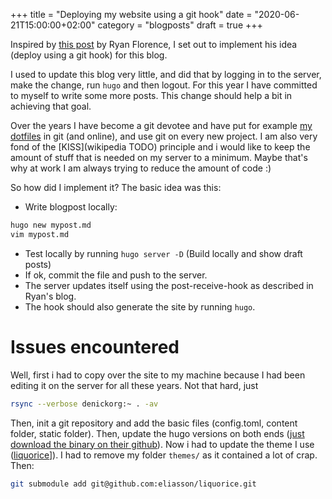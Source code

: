 +++
title = "Deploying my website using a git hook"
date = "2020-06-21T15:00:00+02:00"
category = "blogposts"
draft = true
+++

Inspired by [this post](http://ryanflorence.com/deploying-websites-with-a-tiny-git-hook/) by Ryan Florence, I set out to implement his idea (deploy using a git hook) for this blog.

I used to update this blog very little, and did that by logging in to the server, make the change, run `hugo` and then logout. For this year I have committed to myself to write some more posts. This change should help a bit in achieving that goal.

Over the years I have become a git devotee and have put for example [my dotfiles](https://github.com/apie/dotfiles) in git (and online), and use git on every new project. I am also very fond of the [KISS](wikipedia TODO) principle and i would like to keep the amount of stuff that is needed on my server to a minimum. Maybe that's why at work I am always trying to reduce the amount of code :)

So how did I implement it? The basic idea was this:
- Write blogpost locally: 
```sh
hugo new mypost.md
vim mypost.md
```
- Test locally by running `hugo server -D` (Build locally and show draft posts)
- If ok, commit the file and push to the server.
- The server updates itself using the post-receive-hook as described in Ryan's blog.
- The hook should also generate the site by running `hugo`.

# Issues encountered
Well, first i had to copy over the site to my machine because I had been editing it on the server for all these years. Not that hard, just
```sh
rsync --verbose denickorg:~ . -av
```
Then, init a git repository and add the basic files (config.toml, content folder, static folder).
Then, update the hugo versions on both ends ([just download the binary on their github](https://github.com/gohugoio/hugo/releases)). Now i had to update the theme I use ([liquorice](https://github.com/eliasson/liquorice/)]). I had to remove my folder `themes/` as it contained a lot of crap. Then:
```sh
git submodule add git@github.com:eliasson/liquorice.git
```

<!-- more -->

